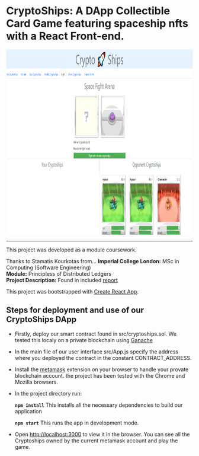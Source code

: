 # CryptoShips: A DApp Collectible Card Game featuring spaceship nfts with a React Front-end.

<img src="./screenshots/fighting_tab.png" alt="" width="1000em" height="500em">

***

This project was developed as a module coursework.

Thanks to Stamatis Kourkotas from...
**Imperial College London:** MSc in Computing (Software Engineering)<br />
**Module:** Principless of Distributed Ledgers<br />
**Project Description:** Found in included [report](./report.pdf)<br />

This project was bootstrapped with [Create React App](https://github.com/facebook/create-react-app).

## Steps for deployment and use of our CryptoShips DApp

- Firstly, deploy our smart contract found in src/cryptoships.sol. We tested this localy on a private blockchain using [Ganache](https://www.trufflesuite.com/ganache)
- In the main file of our user interface src/App.js specify the address where you deployed the contract in the constant CONTRACT_ADDRESS.
- Install the [metamask](https://metamask.io/) extension on your browser to handle your provate blockchain account. the project has been tested with the Chrome and Mozilla browsers.
- In the project directory run:

    **`npm install`** This installs all the necessary dependencies to build our application
    
    **`npm start`** This runs the app in development mode.<br />

- Open [http://localhost:3000](http://localhost:3000) to view it in the browser. You can see all the Cryptoships owned by the current metamask account and play the game.

